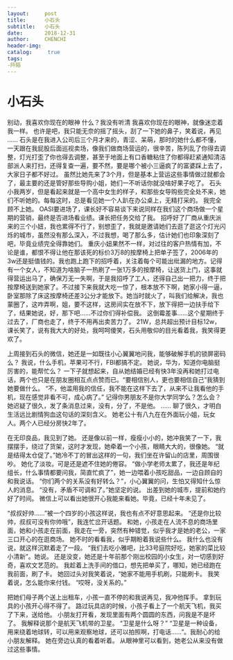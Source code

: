 ```yaml
---
layout:     post
title:      小石头
subtitle:   小石头
date:       2018-12-31
author:     CHENCHI
header-img: 
catalog: 	 true
tags:
-阡陌
---
```


# 小石头

别动，我喜欢你现在的眼神
什么？我没有听清
我喜欢你现在的眼神，就像迷恋着我一样。
也许是吧，我只能无奈的摇了摇头，刮了一下她的鼻子，笑着说，再见
……
石头是在我进入公司后三个月才来的，青涩、呆萌，那时的她什么都不懂，一天跟在我屁股后面巡视卖场，像我们做商场营运的，很辛苦，陈列乱了你得去调整，灯光打歪了你也得去调整，甚至于地面上有口香糖粘住了你都得赶紧通知清洁部派人来打扫，还得复查一遍，要不然，要是哪个被小三逼疯了的富婆踩上去了，大家日子都不好过。
虽然比她先来了3个月，但是基本上营运这些事情做过就都会了，最主要的还是管好那些导购小姐，她们一不听话你就没啥好果子吃了。
石头小我两岁，但是看起来就是一个高中女生的样子，和那些女导购些完全处不来，她们不听她的。每每这时，总是看见她一个人趴在办公桌上，无精打采的。
我完全顾不上她。
OASI要进场了，课长好不容易谈下来说同样在我们这个商场做一个星期的营销，最终是否进场看业绩。课长把任务交给了我。
招呼好了厂商从重庆派来的三个小妞，我也累得不行了，别想歪了，我就是邀请她们去逛了逛这个灯光闪烁的城市，虽然没有那么深入，不过我想，喝了那么多，估计她们也印象深刻了吧，毕竟业绩完全得靠她们。
重庆小妞果然不一样，对过往的客户热情有加，不论是谁，都恨不得让他在那该死的标价3万8的按摩椅上把单子签了，2006年的3w还是挺值钱的。我也跑上跑下的招呼着，关注着每个可能出纰漏的地方。记得有一个女人，不知道为啥脑子一热刷了一张1万多的按摩椅，让送货上门，这事就得营运出马了，确保万无一失啊，于是我招呼了工人，还得自己出一把力，终于把按摩椅送到她家了。不过接下来我就大吃一惊了，根本放不下啊，她家小得一逼，卧室那除了床这按摩椅还差3公分才能放下。她当时就火了，叫我们给解决，我也蒙圈了，这咋弄啊，姐，要不这样，这房间实在放不下，放下得把一边扶手给下了，结果她说，好，那下吧……不过你们得补偿我。
这倒霉差事……这个星期终于过去了，厂商也走了，终于不用再出卖苦力了。
21W，总共超出预计目标12w，课长笑了，说有我大大的好处，我呵呵傻笑，石头用敬仰的目光看着我，我笑得更欢了。

上周接到石头的微信，她还是一如既往小心翼翼地问我，能够破解手机的锁屏密码么？
我说，什么手机，苹果可不行，FBI都搞不定。
她说，华为，知道你电脑挺厉害的，能帮忙么？
一下子就想起来，自从她结婚已经有快3年没再和她打过电话，两个也只是在朋友圈相互点点赞而已。“要相信别人，更也要相信自己”我猜到她要做什么。
“不，他滥用我的信任，我不能在这样下去了，从来不让我看他的手机，现在感觉非看不可，成心病了。”
记得你男朋友不是你大学同学么？怎么会？
她迟疑了很久，发了条消息过来，没有，分了，不是他。
……
聊了很久，才明白生活远比剧情狗血这句话的深刻含义。
她老公十有八九在在外面玩小姐，玩女人。两个人已经分房快2年了。

在无印良品，我见到了她。
还是像以前一样，瘦瘦小小的，她冲我笑了一下，我摆摆手，绕过了货架，这时才发现，她牵着一个小孩，眼睛大大的，很像她。
“就是结得太仓促了。”她冷不丁的冒出这样的一句，我们坐在许留山的店里，周围很吵。
她化了淡妆。可是还是遮不住她的倦容。
“做小学老师太累了，我还是年纪组长，什么事情都要问我，简直忙疯了”，她一边喂着小孩吃甜品，一边自顾自的和我说话。
“你们两个的关系没有好转么？”，小心翼翼的问，生怕又得知什么惊人的消息。
“没有，矛盾不可调和了。”她坚定的说。
出差到她的城市，提前和她约好了时间。
微信上可以看出她很开心我能来看她。毕竟，已经十年未见了。

“叔叔好帅……”被一个四岁的小孩这样说，我也有点不好意思起来。
“还是你比较帅，叔叔可没有你帅哦”，我连忙岔开话题。
和她，小孩走在人流不息的商场里面，她和小孩走在前面，我走在一旁，突然有种错觉，似乎我才是她的老公，一家三口开心的在逛商场。
她不时的看看我，似乎期盼着我说些什么。
我什么也没有说，就这样沉默着走了一段。
“我们去吃小雅吧，比33号庭院好吃，她家的菜比较小清新”。她说。
还是没变，她还是十年前那个刚出校园的小女生，对一切感到好奇，喜欢文艺范的。
我趁着上洗手间的借口，想先把单买了，哪知，她已经跑在我前面，刷了卡。
她回过头对我笑着说，“她家不能用手机刷，只能刷卡。
我笑着说，怎么能你来付钱。
“哎呀，没关系的。”

把她们母子两个送上出租车，小孩一直不停的和我说再见，我冲他挥手。
拿到玩具的小孩开心得不得了。
路过玩具店的时候，小孩子看上了一个航天飞机，我买了下来，送给他。
小朋友打开看，发现里面有两个圆圆的东西，问我是不是坏了。
我解释说那个是航天飞机带的卫星。
“卫星是什么呀？”
“卫星是一种设备，用来绕着地球转，可以用来观察地球，还可以拍照啊，打电话……”。我耐心的给小朋友解释。
她在旁边认真的看着听着。
从眼神里可以看到，她老公从来没有做过这些事情。
